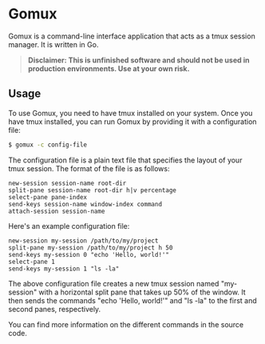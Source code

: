 # Gomux

Gomux is a command-line interface application that acts as a tmux session manager. It is written in Go.
> **Disclaimer: This is unfinished software and should not be used in production environments. Use at your own risk.**


## Usage

To use Gomux, you need to have tmux installed on your system. Once you have tmux installed, you can run Gomux by providing it with a configuration file:

```sh
$ gomux -c config-file
```

The configuration file is a plain text file that specifies the layout of your tmux session. The format of the file is as follows:

```
new-session session-name root-dir
split-pane session-name root-dir h|v percentage
select-pane pane-index
send-keys session-name window-index command
attach-session session-name
```

Here's an example configuration file:

```
new-session my-session /path/to/my/project
split-pane my-session /path/to/my/project h 50
send-keys my-session 0 "echo 'Hello, world!'"
select-pane 1
send-keys my-session 1 "ls -la"
```

The above configuration file creates a new tmux session named "my-session" with a horizontal split pane that takes up 50% of the window. It then sends the commands "echo 'Hello, world!'" and "ls -la" to the first and second panes, respectively.

You can find more information on the different commands in the source code.
